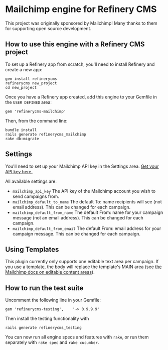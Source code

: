 # Mailchimp engine for Refinery CMS

This project was originally sponsored by Mailchimp!  Many thanks to them for supporting open source development.

## How to use this engine with a Refinery CMS project

To set up a Refinery app from scratch, you'll need to install Refinery and create a new app:

    gem install refinerycms
    refinerycms new_project
    cd new_project

Once you have a Refinery app created, add this engine to your Gemfile in the `USER DEFINED` area:

    gem 'refinerycms-mailchimp'
    
Then, from the command line:

    bundle install
    rails generate refinerycms_mailchimp
    rake db:migrate
    
## Settings

You'll need to set up your Mailchimp API key in the Settings area.  [Get your API key here.](https://admin.mailchimp.com/account/api-key-popup)

All available settings are:

* `mailchimp_api_key`  The API key of the Mailchimp account you wish to send campaigns from.
* `mailchimp_default_to_name`  The default To: name recipients will see (not email address). This can be changed for each campaign.
* `mailchimp_default_from_name`  The default From: name for your campaign message (not an email address). This can be changed for each campaign.
* `mailchimp_default_from_email`  The default From: email address for your campaign message. This can be changed for each campaign.

## Using Templates

This plugin currently only supports one editable text area per campaign.  If you use a template, the body will replace the template's MAIN area (see [the Mailchimp docs on editable content areas](http://kb.mailchimp.com/article/template-language-creating-editable-content-areas)).

## How to run the test suite

Uncomment the following line in your Gemfile:

    gem 'refinerycms-testing',    '~> 0.9.9.9'
    
Then install the testing functionality with
    
    rails generate refinerycms_testing
    
You can now run all engine specs and features with `rake`, or run them separately with `rake spec` and `rake cucumber`.